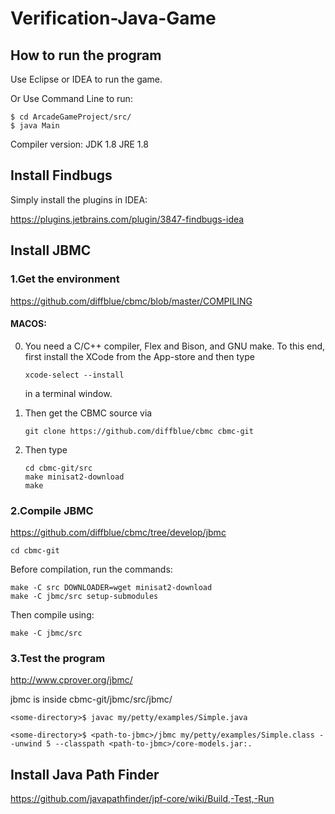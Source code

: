 # Verification-Java-Game

## How to run the program
Use Eclipse or IDEA to run the game.

Or Use Command Line to run:
```
$ cd ArcadeGameProject/src/
$ java Main
```

Compiler version: 
JDK 1.8
JRE 1.8

## Install Findbugs

Simply install the plugins in IDEA:

https://plugins.jetbrains.com/plugin/3847-findbugs-idea

## Install JBMC

### 1.Get the environment

   https://github.com/diffblue/cbmc/blob/master/COMPILING

   #### MACOS:

   0) You need a C/C++ compiler, Flex and Bison, and GNU make. To this
      end, first install the XCode from the App-store and then type
      ```
      xcode-select --install
      ```
      in a terminal window.

   1) Then get the CBMC source via
      ```
      git clone https://github.com/diffblue/cbmc cbmc-git
      ```
   2) Then type
      ```
      cd cbmc-git/src
      make minisat2-download
      make
      ```

### 2.Compile JBMC

   https://github.com/diffblue/cbmc/tree/develop/jbmc
   ```
   cd cbmc-git
   ```
   Before compilation, run the commands:
   ```
   make -C src DOWNLOADER=wget minisat2-download
   make -C jbmc/src setup-submodules
   ```
   Then compile using:
   ```
   make -C jbmc/src
   ```

### 3.Test the program
   
   http://www.cprover.org/jbmc/

   jbmc is inside cbmc-git/jbmc/src/jbmc/
   ```
   <some-directory>$ javac my/petty/examples/Simple.java

   <some-directory>$ <path-to-jbmc>/jbmc my/petty/examples/Simple.class --unwind 5 --classpath <path-to-jbmc>/core-models.jar:.
   ```

## Install Java Path Finder

https://github.com/javapathfinder/jpf-core/wiki/Build,-Test,-Run

